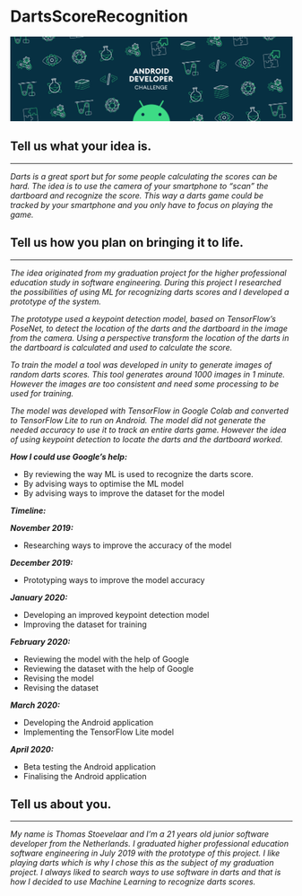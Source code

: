 # DartsScoreRecognition
![Android Dev Challenge Banner](https://github.com/TStoevelaar/DartsScoreRecognition/raw/master/img/androidDevChallenge.png "Android Dev Challenge")
## Tell us what your idea is. 
---
*Darts is a great sport but for some people calculating the scores can be hard. The idea is to use the camera of your smartphone to “scan” the dartboard and recognize the score. This way a darts game could be tracked by your smartphone and you only have to focus on playing the game.*

## Tell us how you plan on bringing it to life. 
---
*The idea originated from my graduation project for the higher professional education study in software engineering. During this project I researched the possibilities of using ML for recognizing darts scores and I developed a prototype of the system.*

*The prototype used a keypoint detection model, based on TensorFlow’s PoseNet, to detect the location of the darts and the dartboard in the image from the camera. Using a perspective transform the location of the darts in the dartboard is calculated and used to calculate the score.*

*To train the model a tool was developed in unity to generate images of random darts scores. This tool generates around 1000 images in 1 minute. However the images are too consistent and need some processing to be used for training.*

*The model was developed with TensorFlow in Google Colab and converted to TensorFlow Lite to run on Android. The model did not generate the needed accuracy to use it to track an entire darts game. However the idea of using keypoint detection to locate the darts and the dartboard worked.*

***How I could use Google’s help:***

- By reviewing the way ML is used to recognize the darts score.
- By advising ways to optimise the ML model
- By advising ways to improve the dataset for the model

***Timeline:***

***November 2019:***

- Researching ways to improve the accuracy of the model

***December 2019:***

- Prototyping ways to improve the model accuracy

***January 2020:***

- Developing an improved keypoint detection model
- Improving the dataset for training

***February 2020:***

- Reviewing the model with the help of Google
- Reviewing the dataset with the help of Google
- Revising the model
- Revising the dataset

***March 2020:***

- Developing the Android application
- Implementing the TensorFlow Lite model

***April 2020:***

- Beta testing the Android application
- Finalising the Android application

## Tell us about you. 
---
*My name is Thomas Stoevelaar and I’m a 21 years old junior software developer from the Netherlands. I graduated higher professional education software engineering in July 2019 with the prototype of this project. I like playing darts which is why I chose this as the subject of my graduation project. I always liked to search ways to use software in darts and that is how I decided to use Machine Learning to recognize darts scores.*